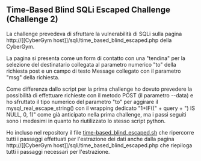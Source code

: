 ## Time-Based Blind SQLi Escaped Challenge (Challenge 2)

La challenge prevedeva di sfruttare la vulnerabilità di SQLi sulla pagina http://[[CyberGym host]]/sqli/time_based_blind_escaped.php
della CyberGym.

La pagina si presenta come un form di contatto con una "tendina" per la selezione del destinatario collegata al parametro numerico "to"
della richiesta post e un campo di testo Message collegato con il parametro "msg" della richiesta. 

Come differenza dallo script per la prima challenge ho dovuto prevedere la possibilità di effettuare richieste con il metodo POST
(il parametro --data) e ho sfruttato il tipo numerico del parametro "to" per aggirare il mysql_real_escape_string() con il wrapping dedicato
"1+IF((" + query + ") IS NULL, 0, 1)" come già anticipato nella prima challenge, ma i passi seguiti sono i medesimi in quanto ho riutilizzato 
lo stesso script python.

Ho incluso nel repository il file [time-based_blind_escaped.sh](time-based_blind_escaped.sh) che ripercorre tutti i passaggi effettuati per l'estrazione dei dati anche dalla pagina 
http://[[CyberGym host]]/sqli/time_based_blind_escaped.php che riepiloga tutti i passaggi necessari per l'estrazione.
